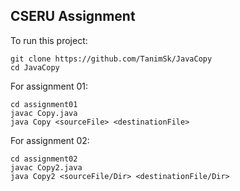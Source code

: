 ## CSERU Assignment

To run this project:
```
git clone https://github.com/TanimSk/JavaCopy
cd JavaCopy
```

For assignment 01:
```
cd assignment01
javac Copy.java
java Copy <sourceFile> <destinationFile>
```

For assignment 02:
```
cd assignment02
javac Copy2.java
java Copy2 <sourceFile/Dir> <destinationFile/Dir>
```